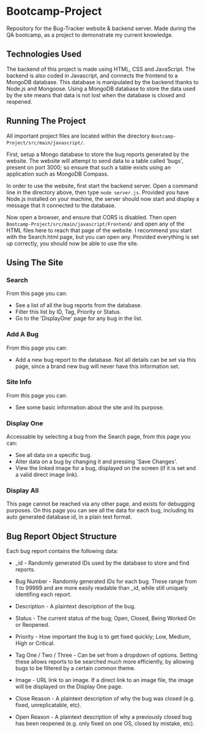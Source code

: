 # Bootcamp-Project
Repository for the Bug-Tracker website &amp; backend server. Made during the QA bootcamp, as a project to demonstrate my current knowledge.

## Technologies Used
The backend of this project is made using HTML, CSS and JavaScript. The backend is also coded in Javascript, and connects the frontend to a MongoDB database. This database is manipulated by the backend thanks to Node.js and Mongoose. Using a MongoDB database to store the data used by the site means that data is not lost when the database is closed and reopened.

## Running The Project
All important project files are located within the directory `Bootcamp-Project/src/main/javascript/`.

First, setup a Mongo database to store the bug reports generated by the website. The website will attempt to send data to a table called 'bugs', present on port 3000; so ensure that such a table exists using an application such as MongoDB Compass.

In order to use the website, first start the backend server. Open a command line in the directory above, then type `node server.js`. Provided you have Node.js installed on your machine, the server should now start and display a message that it connected to the database.

Now open a browser, and ensure that CORS is disabled. Then open `Bootcamp-Project/src/main/javascript/Frontend/` and open any of the HTML files here to reach that page of the website. I recommend you start with the Search.html page, but you can open any. Provided everything is set up correctly, you should now be able to use the site.

## Using The Site
### Search
From this page you can:
* See a list of all the bug reports from the database.
* Filter this list by ID, Tag, Priority or Status.
* Go to the 'DisplayOne' page for any bug in the list.

### Add A Bug
From this page you can:
* Add a new bug report to the database. Not all details can be set via this page, since a brand new bug will never have this information set.

### Site Info
From this page you can:
* See some basic information about the site and its purpose.

### Display One
Accessable by selecting a bug from the Search page, from this page you can:
* See all data on a specific bug.
* Alter data on a bug by changing it and pressing 'Save Changes'.
* View the linked image for a bug, displayed on the screen (if it is set and a valid direct image link).

### Display All
This page cannot be reached via any other page, and exists for debugging purposes. On this page you can see all the data for each bug, including its auto generated database id, in a plain text format.

## Bug Report Object Structure
Each bug report contains the following data:
* \_id - Randomly generated IDs used by the database to store and find reports.

* Bug Number - Randomly generated IDs for each bug. These range from 1 to 99999 and are more easily readable than \_id, while still uniquely identifing each report.

* Description - A plaintext description of the bug.

* Status - The current status of the bug; Open, Closed, Being Worked On or Reopened.

* Priority - How important the bug is to get fixed quickly; Low, Medium, High or Critical.

* Tag One / Two / Three - Can be set from a dropdown of options. Setting these allows reports to be searched much more efficiently, by allowing bugs to be filtered by a certain common theme.

* Image - URL link to an image. If a direct link to an image file, the image will be displayed on the Display One page.

* Close Reason - A plaintext description of why the bug was closed (e.g. fixed, unreplicatable, etc).

* Open Reason - A plaintext description of why a previously closed bug has been reopened (e.g. only fixed on one OS, closed by mistake, etc).


